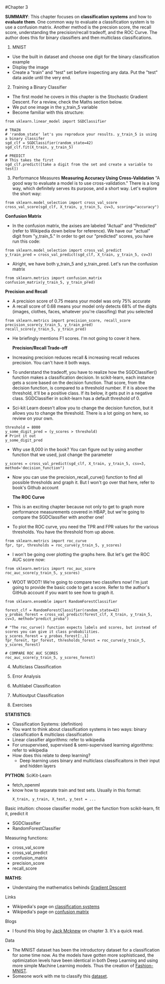 #Chapter 3

**SUMMARY**: This chapter focuses on **classification systems** and how to **evaluate them**. One common way to evaluate a classification system is to use a confusion matrix. Another method is the precsion score, the recall score, understanding the precision/recall tradeoff, and the ROC Curve. The author does this for binary classifiers and then multiclass classifications.

1. MNIST 
- Use the built in dataset and choose one digit for the binary classification example
- Display the image
- Create a "train" and "test" set before inspecting any data. Put the "test" data aside until the very end.

2. Training a Binary Classifier
- The first model he covers in this chapter is the Stochastic Gradient Descent. For a review, check the Maths section below.
- We put one image in the y_train_5 variable
- Become familiar with this structure:
```
from sklearn.linear_model import SGDClassifier

# TRAIN
# 'random_state' let's you reproduce your results. y_train_5 is using a binary classifer
sgd_clf = SGDClassifier(random_state=42)
sgd_clf.fit(X_train, y_train_5)

# PREDICT
# This takes the first 
sgd_clf.predict([take a digit from the set and create a variable to test])
```
3. Performance Measures
  **Measuring Accuracy Using Cross-Validation**
"A good way to evaluate a model is to use cross-validation." There is a long way, which definitely serves its purpose, and a short way.
Let's explore the short way:
```
from sklearn.model_selection import cross_val_score
cross_val_score(sgd_clf, X_train, y_train_5, cv=3, scoring="accuracy")
```
  **Confusion Matrix**
- In the confusion matrix, the axises are labeled "Actual" and "Predicted"(refer to Wikipedia down below for reference). We have our "actual" digit from "y_train_5." In order to get our "predicted" scores, you have run this code:
```
from sklearn.model_selection import cross_val_predict
y_train_pred = cross_val_predict(sgd_clf, X_train, y_train_5, cv=3)
```
- Alright, we have both y_train_5 and y_train_pred. Let's run the confusion matrix
```
from sklearn.metrics import confusion_matrix
confusion_matrix(y_train_5, y_train_pred)
```
  **Precision and Recall**
- A precision score of 0.75 means your model was only 75% accurate
- A recall score of 0.68 means your model only detects 68% of the digits (images, clothes, faces, whatever you're classifing) that you selected
```
from sklearn.metrics import precision_score, recall_score
precision_score(y_train_5, y_train_pred)
recall_score(y_train_5, y_train_pred)
```
- He briefingly mentions F1 scores. I'm not going to cover it here. 

  **Precision/Recall Trade-off**
- Increasing precision reduces recall & increasing recall reduces precision. You can't have it both ways.
- To understand the tradeoff, you have to realize how the SGDClassifier() function makes a classification decision. In scikit-learn, each instance gets a score based on the decision function. That score, from the decision function, is compared to a threshold number. If it is above the threshold, it'll be a positive class. If its below, it gets put in a negative class. SGDClassifier in scikit-learn has a default threshold of 0.
- Sci-kit Learn doesn't allow you to change the decision function, but it allows you to change the threshold. There is a lot going on here, so review on your own. 
```
threshold = 8000
y_some_digit_pred = (y_scores > threshold)
# Print it out
y_some_digit_pred
```
- Why use 8,000 in the book? You can figure out by using another function that we used, just change the parameter
```
y_scores = cross_val_predict(sgd_clf, X_train, y_train_5, csv=3, method='decision_function")
```
- Now you can use the precision_recall_curve() function to find all possible thresholds and graph it. But I won't go over that here, refer to book's Github account

  **The ROC Curve**
- This is an exciting chapter because not only to get to graph more performance measurements covered in HBAP, but we're going to compare the SGDClassifier with another one!
- To plot the ROC curve, you need the TPR and FPR values for the various thresholds. You have the threshold from up above. 
```
from sklearn.metrics import roc_curve
fpr, tpr, thresholds = roc_curve(y_train_5, y_scores)
```
- I won't be going over plotting the graphs here. But let's get the ROC AUC score now:
```
from sklearn.metrics import roc_auc_score
roc_auc_score(y_train_5, y_scores)
```
- WOOT WOOT! We're going to compare two classifers now! I'm just going to provide the basic code to get a score. Refer to the author's GitHub account if you want to see how to graph it. 
```
from sklearn.ensemble import RandomForestClassifier

forest_clf = RandomForestClassifier(random_state=42)
y_probas_forest = cross_val_predict(forest_clf, X_train, y_train_5, cv=3, method="predict_proba")

# "The roc_curve() function expects labels and scores, but instead of scores you can give it class probabilities.
y_scores_forest = y_probas_forest[:,1]
fpr_forest, tpr_forest, thresholds_forest = roc_curve(y_train_5, y_scores_forest)

# COMPARE ROC AUC SCORES
roc_auc_score(y_train_5, y_scores_forest)
```

4. Multiclass Classification

5. Error Analysis

6. Multilabel Classification

7. Multioutput Classification

8. Exercises



**STATISTICS**: 
- Classification Systems: (definition)
- You want to think about classification systems in two ways: binary classification & multiclass classification
- Linear classifier algorithms: refer to wikipedia
- For unsupervised, supervised & semi-supervised learning algorithms: refer to wikipedia
- How does this relate to deep learning? 
  - Deep learning uses binary and multiclass classificaitons in their input and hidden layers

**PYTHON**: 
SciKit-Learn
- fetch_openml
- know how to separate train and test sets. Usually in this format:
  ```
  X_train, y_train, X_test, y_test = ...
  ```
Basic intuition: choose classifier model, get the function from scikit-learn, fit it, predict it
- SGDClassifier
- RandomForestClassifier

Measuring functions:
- cross_val_score
- cross_val_predict
- confusion_matrix
- precision_score
- recall_score


**MATHS**:
- Understaing the mathematics behinds [Gradient Descent](https://towardsdatascience.com/understanding-the-mathematics-behind-gradient-descent-dde5dc9be06e)


Links
- Wikipedia's page on [classification systems](https://en.wikipedia.org/wiki/Statistical_classification)
- Wikipedia's page on [confusion matrix](https://en.wikipedia.org/wiki/Confusion_matrix)

Blogs
- I found this blog by [Jack Mcknew](https://jmckew.com/2019/10/18/hands-on-machine-learning-chapter-3/) on chapter 3. It's a quick read. 

Data
- The MNIST dataset has been the introductory dataset for a classification for some time now. As the models have gotten more
sophisticaed, the optimization levels have been identical in both Deep Learning and using more simple Machine Learning models.
Thus the creation of [Fashion-MNIST](https://github.com/zalandoresearch/fashion-mnist). 
- Someone work with me to classify this [dataset](http://mmlab.ie.cuhk.edu.hk/projects/CelebA.html).

